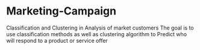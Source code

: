# Marketing-Campaign
Classification and Clustering in Analysis of market customers
The goal is to use classification methods as well as clustering algorithm to
Predict who will respond to a product or service offer
